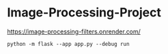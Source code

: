 # Image-Processing-Project
https://image-processing-filters.onrender.com/

`python -m flask --app app.py --debug run`
